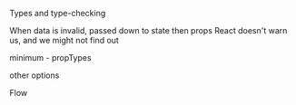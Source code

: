 Types and type-checking

When data is invalid, passed down to state then props
React doesn't warn us, and we might not find out

minimum - propTypes

other options

Flow